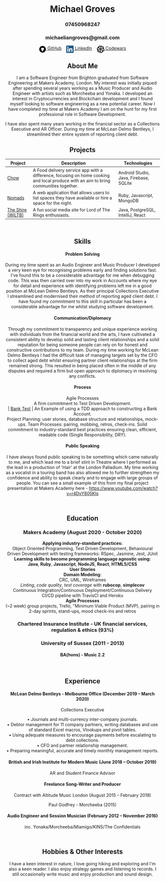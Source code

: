
<!DOCTYPE html>

<h1 align="center">Michael Groves</h1>

<h3 align="center">07450968247</h3>
<h3 align="center">michaeliangroves@gmail.com</h3>

<div align="center">

[<img src="./github+icon-1320168274457504277.png" title="GitHub" height="24" align="top">&nbsp;GitHub](https://github.com/Djura22)&nbsp;&nbsp;&nbsp;&nbsp;[<img src="./linkedin-logo.png" title="LinkedIn" height="24" align="top">&nbsp;LinkedIn](https://www.linkedin.com/in/michael-groves-4a807b1a6/)&nbsp;&nbsp;&nbsp;&nbsp;[<img src="./codewars.png" title="Codewars" height="24" align="top">&nbsp;Codewars](https://www.codewars.com/users/Djura22)

## About Me

I am a Software Engineer from Brighton graduated from Software Engineering at Makers Academy, London. My interest was initially piqued after spending several years working as a Music Producer and Audio Engineer with artists such as Morcheeba and Yonaka. I developed an interest in Cryptocurrencies and Blockchain development and I found myself looking to software engineering as a new potential career.
Now I have completed my time at Makers Academy I am on the hunt for my first professional role in Software Development.

I have also spent many years working in the financial sector as a Collections Executive and AR Officer.
During my time at McLean Delmo Bentleys, I streamlined their entire system of reporting client debt.
<br>

## Projects

| Project | Description | Technologies |
|-|-|-|
| [Chow](https://github.com/ZishJawaid/project_chow) | A Food delivery service app with a difference, focusing on home cooking and local produce with an aim to bring communities together. <br> | Android Studio, Java, Firebase, SQLite |
| [Nomads](https://github.com/just-tam/makersBnB) | A web application that allows users to list spaces they have available or hire a space for the night. <br> | Ruby, Javascript, MongoDB |
| [The Shire (WILTB)](https://github.com/Djura22/acebook-whip-it-like-the-balrog) | A fun social media site for Lord of The Rings enthusiasts. <br> | Java, PostgreSQL, IntelliJ, React |

<br>

## Skills

#### Problem Solving

During my time spent as an Audio Engineer and Music Producer I developed a very keen eye for recognising problems early and finding solutions fast.
I've found this to be a considerable advantage for me when debugging code.
This was then carried over into my work in Accounts where my eye for detail and experience with identifying problems left me in a good position at McLean Delmo Bentleys.
As their principal Collections Executive I streamlined and modernised their method of reporting aged client debt.
I have found my commitment to this skill in particular has been a considerable advantage for me whilst studying software development.

#### Communication/Diplomacy

Through my commitment to transparency and unique experience working with individuals from the financial world and the arts, I have cultivated a consistent ability to develop solid and lasting client relationships and a solid reputation for being someone people can rely on for honest and constructive contributions to my team.
During my time working for McLean Delmo Bentleys I had the difficult task of managing targets set by the CFO to collect aged debt whilst ensuring partner client relationships at the firm remained strong. This resulted in being placed often in the middle of any disputes and required a firm but open approach to diplomacy in resolving any conflicts.

#### Process

Agile Processes <br>
A firm commitment to Test Driven Development. <br>
| [Bank Test](https://github.com/Djura22/bank_tech_test_javascript) | An Example of using a TDD approach to constructing a Bank Account. <br>
Project Planning: user stories, database structure and relationships, mock-ups.
Team Processes: pairing, mobbing, retros, check-ins.
Solid commitment to industry-standard best practices ensuring clean, efficient, readable code (Single Responsibility, DRY).

#### Public Speaking

I have always found public speaking to be something which came naturally to me, and which lead me to a brief stint in Theatre where I performed as the lead in a production of 'Hair' at the London Palladium. My time working as a vocalist in a touring band has also allowed me to further strengthen my confidence and ability to speak clearly and to engage with large groups of people.
You can see a small example of this from my final project presentation at Makers Academy here -
https://www.youtube.com/watch?v=r4DvY805KIs

<br>

## Education

### Makers Academy (August 2020 - October 2020)

**Applying industry-standard practices:** <br>
  Object Oriented Programming, Test Driven Development, Behavioural Driven Development with testing frameworks: RSpec, Jasmine, Jest, JUnit <br>
**Learning skills to become programming language agnostic using:** <br>
  **Java**, **Ruby**, **Javascript**, **NodeJS**, **React**, **HTML5/CSS** <br>
**User Stories** <br>
**Domain Modeling**:  <br>
  CRC, UML, Wireframes <br>
  *Linting*, *code quality*, *test coverage* with **rubocop**, **simplecov** <br>
Continuous Integration/Continuous Deployment/Continuous Delivery <br>
  CI/CD pipeline with TravisCI and Heroku <br>
**Agile Processes** <br>
  (~2 week) group projects, Trello, "Minimum Viable Product (MVP), pairing in 2-day sprints, stand-ups, mood check-ins and retros <br>

### Chartered Insurance Institute - UK financial services, regulation & ethics (93%)

### University of Sussex (2011 - 2013)
#### BA(hons) - Music 2.2

<br>

## Experience

#### McLean Delmo Bentleys  - Melbourne Office (December 2019 – March 2020)

Collections Executive

• Journals and multi-currency inter-company journals. <br>
• Debtor management for 11 company partners, writing databases and use of standard Excel macros, Vlookups and pivot tables.  <br>
• Using adequate measures to encourage payments before escalating to debt collections. <br>
• CFO and partner relationship management. <br>
• Preparing meaningful, accurate and timely monthly management reports. <br>

#### British and Irish Institute for Modern Music (June 2018 – October 2019)

AR and Student Finance Advisor

#### Freelance Song-Writer and Producer

Contract with Altitude Music London (August 2015 – February 2018)

Paul Godfrey - Morcheeba (2015)

#### Audio Engineer and Session Musician (February 2012 – November 2016)

inc. Yonaka/Morcheeba/Miamigo/KINS/The Confidentials

<br>

## Hobbies & Other Interests

I have a keen interest in nature, I love going hiking and exploring and I'm also a keen reader. 
I also enjoy strategy games and listening to records. 
I still occasionally write music and enjoy production and sound design. 

